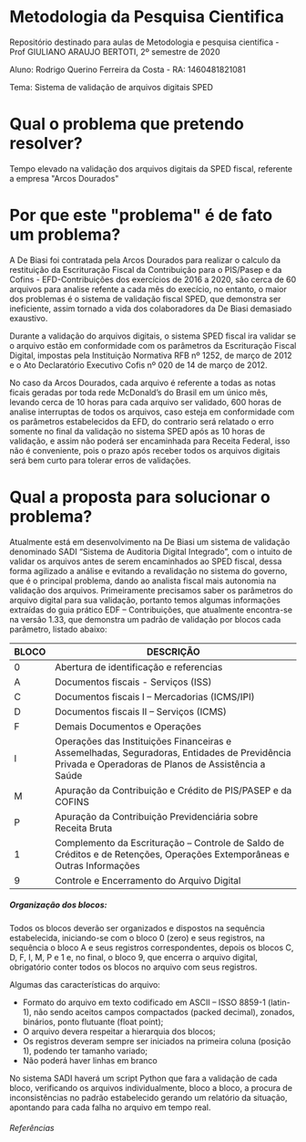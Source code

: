 # Metodologia da Pesquisa Cientifica
Repositório destinado para aulas de Metodologia e pesquisa científica - Prof GIULIANO ARAUJO BERTOTI, 2º semestre de 2020

Aluno: Rodrigo Querino Ferreira da Costa - RA: 1460481821081

Tema: Sistema de validação de arquivos digitais SPED


# Qual o problema que pretendo resolver?

Tempo elevado na validação dos arquivos digitais da SPED fiscal, referente a empresa "Arcos Dourados"

# Por que este "problema" é de fato um problema?

A De Biasi foi contratada pela Arcos Dourados para realizar o calculo da restituição da Escrituração Fiscal da Contribuição para o PIS/Pasep e da Cofins - EFD-Contribuições dos exercícios de 2016 a 2020, são cerca de 60 arquivos para analise refente a cada mês do execício, no entanto, o maior dos problemas é o sistema de validação fiscal SPED, que demonstra ser ineficiente, assim tornado a vida dos colaboradores da De Biasi demasiado exaustivo. 

Durante a validação do arquivos digitais, o sistema SPED fiscal ira validar se o arquivo estão em conformidade com os parâmetros da Escrituração Fiscal Digital, impostas pela Instituição Normativa RFB nº 1252, de março de 2012 e o Ato Declaratório Executivo Cofis nº 020 de 14 de março de 2012. 

No caso da Arcos Dourados, cada arquivo é referente a todas as notas ficais geradas por toda rede McDonald’s do Brasil em um único mês, levando cerca de 10 horas para cada arquivo ser validado, 600 horas de analise interruptas de todos os arquivos, caso esteja em conformidade com os parâmetros estabelecidos da EFD, do contrario será relatado o erro somente no final da validação no sistema SPED após as 10 horas de validação, e assim não poderá ser encaminhada para Receita Federal, isso não é conveniente, pois o prazo após receber todos os arquivos digitais será bem curto para tolerar erros de validações.   

# Qual a proposta para solucionar o problema?

Atualmente está em desenvolvimento na De Biasi um sistema de validação denominado SADI “Sistema de Auditoria Digital Integrado”, com o intuito de validar os arquivos antes de serem encaminhados ao SPED fiscal, dessa forma agilizado a análise e evitando a revalidação no sistema do governo, que é o principal problema, dando ao analista fiscal mais autonomia na validação dos arquivos.
Primeiramente precisamos saber os parâmetros do arquivo digital para sua validação, portanto temos algumas informações extraídas do guia prático EDF – Contribuições, que atualmente encontra-se na versão 1.33, que demonstra um padrão de validação por blocos cada parâmetro, listado abaixo:

|BLOCO|DESCRIÇÃO|
|-----|----------|
| 0	| Abertura de identificação e referencias |
| A	| Documentos fiscais - Serviços (ISS) |
| C	| Documentos fiscais I – Mercadorias (ICMS/IPI) |
| D	| Documentos fiscais II – Serviços (ICMS) |
| F	| Demais Documentos e Operações |
| I	| Operações das Instituições Financeiras e Assemelhadas, Seguradoras, Entidades de Previdência Privada e Operadoras de Planos de Assistência a Saúde |
| M	| Apuração da Contribuição e Crédito de PIS/PASEP e da COFINS |
| P	| Apuração da Contribuição Previdenciária sobre Receita Bruta |
| 1	| Complemento da Escrituração – Controle de Saldo de Créditos e de Retenções, Operações Extemporâneas e Outras Informações |
| 9	| Controle e Encerramento do Arquivo Digital |

##### Organização dos blocos:
Todos os blocos deverão ser organizados e dispostos na sequência estabelecida, iniciando-se com o bloco 0 (zero) e seus registros, na sequência o bloco A e seus registros correspondentes, depois os blocos C, D, F, I, M, P e 1 e, no final, o bloco 9, que encerra o arquivo digital, obrigatório conter todos os blocos no arquivo com seus registros.

Algumas das características do arquivo: 
* Formato do arquivo em texto codificado em ASCII – ISSO 8859-1 (latin-1), não sendo aceitos campos compactados (packed decimal), zonados, binários, ponto flutuante (float point);
* O arquivo devera respeitar a hierarquia dos blocos;
*	Os registros deveram sempre ser iniciados na primeira coluna (posição 1), podendo ter tamanho variado; 
*	Não poderá haver linhas em branco

No sistema SADI haverá um script Python que fara a validação de cada bloco, verificando os arquivos individualmente, bloco a bloco, a procura de inconsistências no padrão estabelecido gerando um relatório da situação, apontando para cada falha no arquivo em tempo real.


###### Referências

